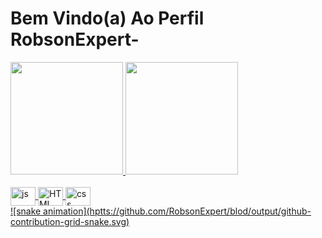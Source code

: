 # Bem Vindo(a) Ao Perfil  RobsonExpert-

<div> 
<a href=https://github.com/RobsonExpert">
<img height="180em" src="https://github-readem-stats.vercel.app/api?username=RobsonExpert&show_icons=true&theme=tokyonight&include_all_commits=true&count_private=true"/>
<img height="180em" src="https://github-readem-stats.vercel.app/api/top-langs/?username=RobsonExpert&layout=compct&langscount=6&theme=tokyonight"/>
</div>
<div style="display: inline_block"><br>
  <img align="center" alt="js" height="30" width="40" src="https://raw.githubusercontent.com/divicon/divicon/master/icons/javascript/javascript/-plain.sgv">
  <img align="center" alt="HTML" height="30" width="40" src="https://raw.githubusercontent.com/divicon/divicon/master/icons/html5/html5-original.sgv">
  <img align="center"alt="css"height="30"width="40"src="https://raw.githubusercontent.com/divicon/divicon/master/icons/css3/css3.sgv">
  <div/>
    <div/>
  ![snake animation](hptts://github.com/RobsonExpert/blod/output/github-contribution-grid-snake.svg)
  <div/>
  
  
  
